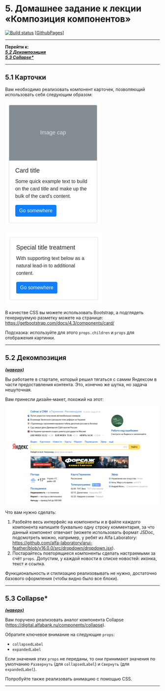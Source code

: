 <a name="top"></a>

# 5. Домашнее задание к лекции «Композиция компонентов»

[![Build status](https://ci.appveyor.com/api/projects/status/emnds7ppt8jc4a6h?svg=true)](https://ci.appveyor.com/project/igor-chazov/ra-hw-5-composition-1-2-3) [[GithubPages](https://igor-chazov.github.io/ra-hw-5_composition_1-2-3)]

---

**Перейти к:**  
***[5.2 Декомпозиция](#5.2)  
[5.3 Collapse*](#5.3)***

---

## 5.1 Карточки

Вам необходимо реализовать компонент карточек, позволяющий использовать себя следующим образом:

![](./assets/card1.png)

![](./assets/card2.png)

В качестве CSS вы можете использовать Bootstrap, а подглядеть генерируемую разметку можете на странице: https://getbootstrap.com/docs/4.3/components/card/

Подсказка: используйте для этого `props.children` и `props` для отображения картинки.

---

## <a name="5.2">5.2 Декомпозиция</a>
***[(наверх)](#top)***

Вы работаете в стартапе, который решил тягаться с самим Яндексом в части предоставления контента. Это, конечно же шутка, но задача нешуточная.

Вам принесли дизайн-макет, похожий на этот:

![](./assets/decomposition.png)

Что вам нужно сделать:

1. Разбейте весь интерфейс на компоненты и в файле каждого компонента напишите буквально одну строку комментария, за что данный компонент отвечает (можете использовать формат JSDoc, подсмотреть можно, например, у ребят из Alfa Laboratory: https://github.com/alfa-laboratory/arui-feather/blob/v16.0.0/src/dropdown/dropdown.jsx).
1. Постарайтесь повторящиеся компоненты сделать настраемыми за счёт `props`. Допустим, у каждой новости в списке новостей: иконка, текст и ссылка.

Функциональность и стилизацию реализовывать не нужно, достаточно базового оформления (чтобы видно было все блоки).

---

## <a name="5.3">5.3 Collapse*</a>
***[(наверх)](#top)***

Вам поручено реализовать аналог компонента Collapse (https://digital.alfabank.ru/components/collapse).

Обратите ключевое внимание на следующие `props`:
* `collapsedLabel`
* `expandedLabel`

Если значения этих `props` не переданы, то они принимают значения по умолчанию `Развернуть` (для `collapsedLabel`) и `Свернуть` (для `expandedLabel`).

Попробуйте также реализовать анимацию с помощью CSS.

---
